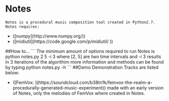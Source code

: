 # Notes
```
Notes is a procedural music composition tool created in Python2.7. 
Notes requires:
```
<ul>
<li>([numpy](http://www.numpy.org/))
<li>([midiutil](https://code.google.com/p/midiutil/ ))
</ul>
##How to...
```
The minimum amount of options required to run Notes is
python notes.py 2 5 -i 3
where [2, 5] are two time intervals and -i 3 results in 3 iterations of the algorithim
more information and methods can be found by typing
python notes.py -h
```
##Demo
Demonstration Tracks are listed below:
<ul>
<li>([FemVox: ](https://soundcloud.com/b38tn1k/femvox-the-realm-a-procedurally-generated-music-experiment)) made with an early version of Notes, only the melodies of FemVox where created in Notes.
</ul>


